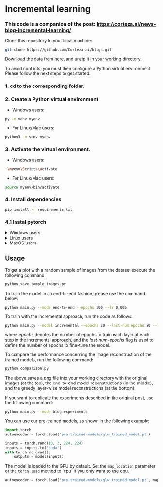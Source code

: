 # Incremental learning
### This code is a companion of the post: https://corteza.ai/news-blog-incremental-learning/

Clone this repository to your local machine:

```bash
git clone https://github.com/Corteza-ai/blogs.git
```

Download the data from [here](https://www.kaggle.com/datasets/sanikamal/17-category-flower-dataset), and unzip it in your working directory.

To avoid conflicts, you must then configure a Python virtual environment.
Please follow the next steps to get started:

### 1. cd to the corresponding folder.
### 2. Create a Python virtual environment

* Windows users:

```bash
py -m venv myenv
```

* For Linux/Mac users:

```bash
python3 -m venv myenv
```

### 3. Activate the virtual environment.

* Windows users:

```bash
.\myenv\Scripts\activate
```

* For Linux/Mac users:

```bash
source myenv/bin/activate
```

### 4. Install dependencies

```bash
pip install -r requirements.txt
```

### 4.1 Instal pytorch

<details>
<summary>Windows users</summary>
CPU only

```bash
pip install torch torchvision
```
GPU

```bash
pip install torch torchvision --extra-index-url https://download.pytorch.org/whl/cu116
```
</details>

<details>
<summary>Linux users</summary>
CPU only

```bash
pip install torch torchvision --extra-index-url https://download.pytorch.org/whl/cpu
```
GPU

```bash
pip install torch torchvision --extra-index-url https://download.pytorch.org/whl/cu116
```
</details>

<details>
<summary>MacOS users</summary>
CPU only

```bash
pip install torch torchvision
```
</details>

## Usage

To get a plot with a random sample of images from the dataset execute the following command:

```bash
python save_sample_images.py
```

To train the model in an end-to-end fashion, please use the command below:

```bash
python main.py --mode end-to-end --epochs 500 --lr 0.005
```

To train with the incremental approach, run the code as follows:

```bash
python main.py --model incremental --epochs 20 --last-num-epochs 50 --lr 0.005
```

where _epochs_ denotes the number of epochs to train each layer at each step in the incremental approach, and the _last-num-epochs_ flag is used to define the number of epochs to fine-tune the model.

To compare the performance concerning the image reconstruction of the trained models, run the following command:

```bash
python comparison.py
```

The above saves a _png_ file into your working directory with the original images (at the top), the end-to-end model reconstructions (in the middle), and the greedy layer-wise model reconstructions (at the bottom).

If you want to replicate the experiments described in the original post, use the following command:

```bash
python main.py --mode blog-experiments
```

You can use our pre-trained models, as shown in the following example:
```python
import torch
autoencoder = torch.load('pre-trained-models/glw_trained_model.pt')

inputs = torch.rand(10, 3, 224, 224)
inputs = inputs.to('cuda')
with torch.no_grad():
    outputs = model(inputs)
```
The model is loaded to the GPU by default. Set the ```map_location``` parameter of the ```torch.load``` method to 'cpu' if you only want to use cpu.

```python
autoencoder = torch.load('pre-trained-models/glw_trained_model.pt', map_location='cpu')
```